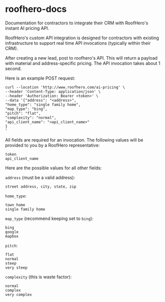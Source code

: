 # roofhero-docs
Documentation for contractors to integrate their CRM with RoofHero's instant AI pricing API.

RoofHero's custom API integration is designed for contractors with existing infrastructure to support real time API invocations (typically within their CRM).

After creating a new lead, post to roofhero's API.  This will return a payload with material and address-specific pricing.  The API invocation takes about 1 second.

Here is an example POST request:

```
curl --location 'http://www.roofhero.com/ai-pricing' \
--header 'Content-Type: application/json' \
--header 'Authorization: Bearer <token>' \
--data '{"address": "<address>", 
"home_type": "single family home",
"map_type": "bing",
"pitch": "flat",
"complexity": "normal",
"api_client_name": "<api_client_name>"
}
'
```

All fields are required for an invocation.  The following values will be provided to you by a RoofHero representative:
```
token
api_client_name
```

Here are the possible values for all other fields:

`address` (must be a valid address):
```
street address, city, state, zip
```

`home_type`:
```
town home
single family home
```

`map_type` (recommend keeping set to `bing`):
```
bing
google
mapbox
```

`pitch`:
```
flat
normal
steep
very steep
```

`complexity` (this is waste factor):
```
normal
complex
very complex
```
